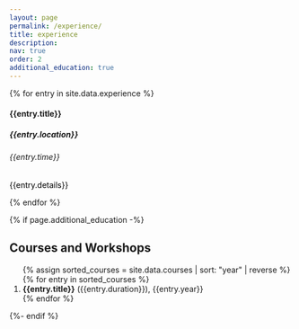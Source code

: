 ```yaml
---
layout: page
permalink: /experience/
title: experience
description:
nav: true
order: 2
additional_education: true
---
```




<div class="timeline">
  <div class="outer">
    {% for entry in site.data.experience %}
    <div class="timeline-card">
      <div class="timeline-info">
        <h4 class="timeline-title">{{entry.title}}</h4>
        <h5>{{entry.location}}</h5>
        <h6>{{entry.time}}</h6>
        <p style="color: black;">{{entry.details}}</p>
      </div>
    </div>
    {% endfor %}
  </div>
</div>

{% if page.additional_education -%}
## Courses and Workshops
<div class="row">
  <div class="education col-sm-12">
	<ol>
		{% assign sorted_courses = site.data.courses | sort: "year" | reverse %}
		{% for entry in sorted_courses %}
		<li>		
			<b>{{entry.title}}</b> ({{entry.duration}}), <!--{{entry.location}},-->{{entry.year}}
		    <!-- <span class="links">
		      {% if entry.content %}
		      [<a class="featured_content">content</a>]
		      {% endif %}
		      {% if entry.link %}
		      [<a href="{{entry.link}}" class="course_link">course page</a>]
		      {% endif %}
		      {% if entry.audit %}
		      [<a class="audit">audit only</a>]
  		      {% elsif entry.certificate %}
		      [<a href="{{ entry.certificate | prepend: '/assets/pdf/' | relative_url }}" target="_blank" class="certificate">certificate</a>]
		      {% endif %}
		    </span>
		    {% if entry.content %}
	        <span class="featured_content hidden">
	    	  <p>{{entry.content}}</p>
			</span>
			{% endif %} -->
		</li>
		{% endfor %}
	</ol>
  </div>
</div>
{%- endif %}